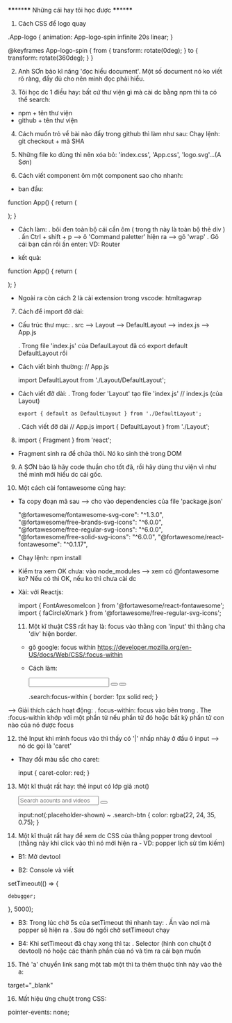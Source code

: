 **\*\***\*\*\***\*\*** Những cái hay tôi học được **\*\***\*\***\*\***

1. Cách CSS để logo quay

.App-logo {
animation: App-logo-spin infinite 20s linear;
}

@keyframes App-logo-spin {
from {
transform: rotate(0deg);
}
to {
transform: rotate(360deg);
}
}

2. Anh SƠn bảo kĩ năng 'đọc hiểu document'. Một số document nó ko viết rõ ràng, đầy đủ cho nên mình đọc phải hiểu.

3. Tôi học dc 1 điều hay: bất cứ thư viện gì mà cài dc bằng npm thì ta có thể search:

-   npm + tên thư viện
-   github + tên thư viện

4. Cách muốn trỏ về bài nào đấy trong github thì làm như sau:
   Chạy lệnh: git checkout + mã SHA

5. Những file ko dùng thì nên xóa bỏ: 'index.css', 'App.css', 'logo.svg'...(A Sơn)

6. Cách viết component ôm một component sao cho nhanh:

-   ban đầu:

function App() {
  return (
      <div className="App"></div>
  );
}

-   Cách làm:
    . bôi đen toàn bộ cái cần ôm ( trong th này là toàn bộ thẻ div )
    . ấn Ctrl + shift + p --> ô 'Command paletter' hiện ra --> gõ 'wrap'
    . Gõ cái bạn cần rồi ấn enter:
    VD: Router

-   kết quả:

function App() {
    return (
      <Router>
        <div className="App"></div>
      </Router>
    );
}

* Ngoài ra còn cách 2 là cài extension trong vscode: htmltagwrap


7. Cách để import đỡ dài:

- Cấu trúc thư mục: 
  . src --> Layout --> DefaultLayout --> index.js
        --> App.js

  . Trong file 'index.js' của DefaulLayout đã có export default DefaultLayout rồi

- Cách viết bình thường:
  // App.js

  import DefaultLayout from './Layout/DefaultLayout';

- Cách viết đỡ dài:
    . Trong foder 'Layout' tạo file 'index.js'
      // index.js (của Layout)

      export { default as DefaultLayout } from './DefaultLayout';
    
    . Cách viết đỡ dài
    // App.js
    import { DefaultLayout } from './Layout';


8. import { Fragment } from 'react';

- Fragment sinh ra để chứa thôi. Nó ko sinh thẻ trong DOM


9. A SƠN bảo là hãy code thuần cho tốt đã, rồi hãy dùng thư viện vì như thế mình mới hiểu dc cái gốc.

10. Một cách cài fontawesome cũng hay:

- Ta copy đoạn mã sau --> cho vào dependencies của file 'package.json'

    "@fortawesome/fontawesome-svg-core": "^1.3.0",
    "@fortawesome/free-brands-svg-icons": "^6.0.0",
    "@fortawesome/free-regular-svg-icons": "^6.0.0",
    "@fortawesome/free-solid-svg-icons": "^6.0.0",
    "@fortawesome/react-fontawesome": "^0.1.17",

- Chạy lệnh: npm install

- Kiểm tra xem OK chưa: vào node_modules --> xem có @fontawesome ko? Nếu có thì OK, nếu ko thì chưa cài dc

- Xài: với Reactjs:

  import { FontAwesomeIcon } from '@fortawesome/react-fontawesome';
  import { faCircleXmark } from '@fortawesome/free-regular-svg-icons';

  <FontAwesomeIcon icon={faCircleXmark} />


  11. Một kĩ thuật CSS rất hay là: focus vào thằng con 'input' thì thằng cha 'div' hiện border.

  - gõ google: focus within
    https://developer.mozilla.org/en-US/docs/Web/CSS/:focus-within
  
  - Cách làm:

    <div className='search'>
        <input />
        <button>
            <FontAwesomeIcon icon={faCircleXmark} />
        </button>
        <button>
            <FontAwesomeIcon icon={faMagnifyingGlass} />
        </button>
    </div>

    .search:focus-within {
      border: 1px solid red;
    } 

--> Giải thích cách hoạt động:
    . focus-within: focus vào bên trong
    . The :focus-within khớp với một phần tử nếu phần tử đó hoặc bất kỳ phần tử con nào của nó được focus


12. thẻ Input khi mình focus vào thì thấy có '|' nhấp nháy ở đầu ô input --> nó dc gọi là 'caret'

- Thay đổi màu sắc cho caret:
   
   input {
    caret-color: red;
   }

13. Một kĩ thuật rất hay: thẻ input có lớp giả :not()

    <div className={cx('search')}>
        <input placeholder="Search acounts and videos"/>
        <button className='search-btn'>
            <i class="fa-light fa-magnifying-glass"></i>
        </button>
    </div>


    input:not(:placeholder-shown) ~ .search-btn {
        color: rgba(22, 24, 35, 0.75);
    }


14. Một kĩ thuật rất hay để xem dc CSS của thằng popper trong devtool (thằng này khi click vào thì nó mới hiện ra - VD: popper lịch sử tìm kiếm)

- B1: Mở devtool

- B2: Console và viết

setTimeout(() => {

    debugger;
}, 5000);


- B3: Trong lúc chờ 5s của setTimeout thì nhanh tay:
  . Ấn vào nơi mà popper sẽ hiện ra
  . Sau đó ngồi chờ setTimeout chạy

- B4: Khi setTimeout đã chạy xong thì ta:
  . Selector (hình con chuột ở devtool) nó hoặc các thành phần của nó và tìm ra cái bạn muốn


15. Thẻ 'a' chuyển link sang một tab một thì ta thêm thuộc tính này vào thẻ a:

target="_blank"


16. Mất hiệu ứng chuột trong CSS:

pointer-events: none;